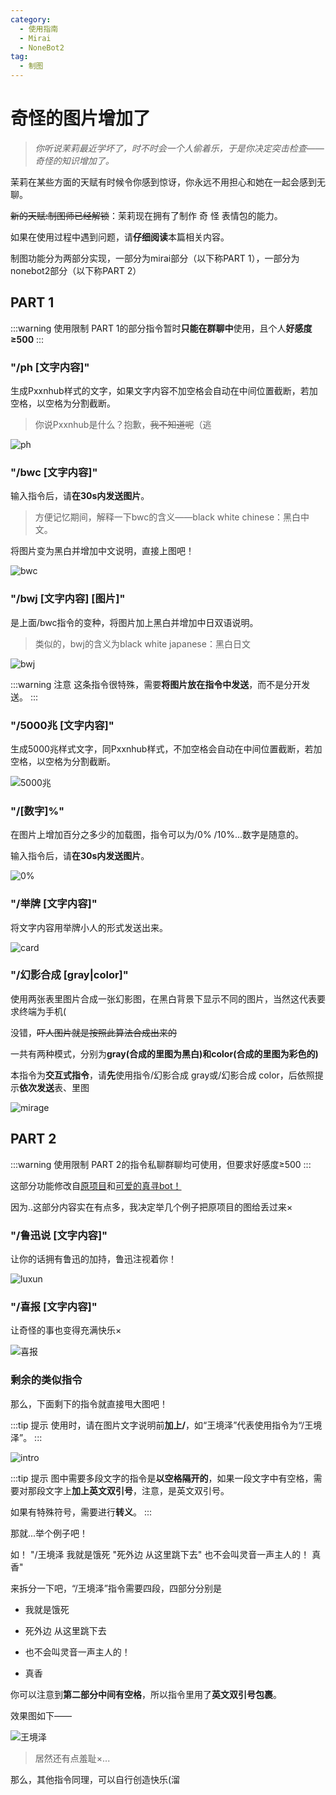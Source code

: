 ```yaml
---
category:
  - 使用指南
  - Mirai
  - NoneBot2
tag:
  - 制图
---
```


# 奇怪的图片增加了

> *你听说茉莉最近学坏了，时不时会一个人偷着乐，于是你决定突击检查——奇怪的知识增加了。*

茉莉在某些方面的天赋有时候令你感到惊讶，你永远不用担心和她在一起会感到无聊。

~~新的天赋:制图师已经解锁~~：茉莉现在拥有了制作 奇 怪 表情包的能力。

如果在使用过程中遇到问题，请**仔细阅读**本篇相关内容。

制图功能分为两部分实现，一部分为mirai部分（以下称PART 1），一部分为nonebot2部分（以下称PART 2）

## PART 1

:::warning 使用限制
PART 1的部分指令暂时**只能在群聊中**使用，且个人**好感度≥500**
:::

### "/ph [文字内容]"

生成Pxxnhub样式的文字，如果文字内容不加空格会自动在中间位置截断，若加空格，以空格为分割截断。

> 你说Pxxnhub是什么？抱歉，~~我不知道呢~~（逃

![ph](../../makepic/ph.png)

### "/bwc [文字内容]"

输入指令后，请**在30s内发送图片**。

> 方便记忆期间，解释一下bwc的含义——black white chinese：黑白中文。

将图片变为黑白并增加中文说明，直接上图吧！

![bwc](../../makepic/bwc.png)

### "/bwj [文字内容] [图片]"

是上面/bwc指令的变种，将图片加上黑白并增加中日双语说明。

> 类似的，bwj的含义为black white japanese：黑白日文

![bwj](../../makepic/bwj.png)

:::warning 注意
这条指令很特殊，需要**将图片放在指令中发送**，而不是分开发送。
:::

### "/5000兆 [文字内容]"

生成5000兆样式文字，同Pxxnhub样式，不加空格会自动在中间位置截断，若加空格，以空格为分割截断。

![5000兆](../../makepic/5000.png)

### "/[数字]%"

在图片上增加百分之多少的加载图，指令可以为/0% /10%...数字是随意的。

输入指令后，请**在30s内发送图片**。

![0%](../../makepic/0.png)

### "/举牌 [文字内容]"

将文字内容用举牌小人的形式发送出来。

![card](../../makepic/card.png)

### "/幻影合成 [gray|color]"

使用两张表里图片合成一张幻影图，在黑白背景下显示不同的图片，当然这代表要求终端为手机( 

没错，~~吓人图片就是按照此算法合成出来的~~

一共有两种模式，分别为**gray(合成的里图为黑白)和color(合成的里图为彩色的)**

本指令为**交互式指令**，请**先**使用指令/幻影合成 gray或/幻影合成 color，后依照提示**依次发送**表、里图

![mirage](../../makepic/mirage.jpg)
## PART 2

:::warning 使用限制
PART 2的指令私聊群聊均可使用，但要求好感度≥500
:::

这部分功能修改自[原项目](https://github.com/noneplugin/nonebot-plugin-memes)和[可爱的真寻bot！](https://github.com/HibiKier/zhenxun_bot)

因为..这部分内容实在有点多，我决定举几个例子把原项目的图给丢过来×

### "/鲁迅说 [文字内容]"

让你的话拥有鲁迅的加持，鲁迅注视着你！

![luxun](../../makepic/luxun.png)

### "/喜报 [文字内容]"

让奇怪的事也变得充满快乐×

![喜报](../../makepic/xibao.png)

### 剩余的类似指令

那么，下面剩下的指令就直接甩大图吧！

:::tip 提示
使用时，请在图片文字说明前**加上/**，如“王境泽”代表使用指令为“/王境泽”。
:::

![intro](../../makepic/intro.jpg)

:::tip 提示
图中需要多段文字的指令是**以空格隔开的**，如果一段文字中有空格，需要对那段文字上**加上英文双引号**，注意，是英文双引号。

如果有特殊符号，需要进行**转义**。
:::

那就...举个例子吧！

如！ "/王境泽 我就是饿死 "死外边 从这里跳下去" 也不会叫灵音一声主人的！ 真香"

来拆分一下吧，“/王境泽”指令需要四段，四部分分别是

+ 我就是饿死

+ 死外边 从这里跳下去

+ 也不会叫灵音一声主人的！

+ 真香

你可以注意到**第二部分中间有空格**，所以指令里用了**英文双引号包裹**。

效果图如下——

![王境泽](../../makepic/wjz.gif)

> 居然还有点羞耻×...

那么，其他指令同理，可以自行创造快乐(溜